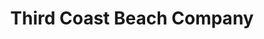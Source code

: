 ---
title: "Third Coast Beach Company"
url: /corpus-christi/third-coast-beach-company/
shop: gift
---